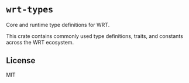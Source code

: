 # `wrt-types`

Core and runtime type definitions for WRT.

This crate contains commonly used type definitions, traits, and constants across the WRT ecosystem.

## License

MIT 